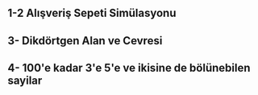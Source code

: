  1-2 Alışveriş Sepeti Simülasyonu
 ---
 3- Dikdörtgen Alan ve Cevresi
 ---
 4- 100'e kadar 3'e 5'e ve ikisine de bölünebilen sayilar
 ---

